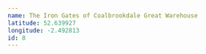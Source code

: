```yaml
---
name: The Iron Gates of Coalbrookdale Great Warehouse
latitude: 52.639927
longitude: -2.492813
id: 8
---
```


